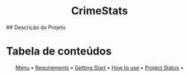 <h1 align="center">CrimeStats</h1>
## Descrição do Projeto
<p align="center"></p>

Tabela de conteúdos
=================
<p align="center">
 <a href="#menu">Menu</a> •
 <a href="#requirements">Requirements</a> •
 <a href="#getting-start">Getting Start</a> • 
 <a href="#how-to-use">How to use</a> • 
 <a href="#how-to-use">Project Status</a> • 
</p>
